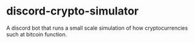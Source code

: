 # discord-crypto-simulator
A discord bot that runs a small scale simulation of how cryptocurrencies such at bitcoin function.
